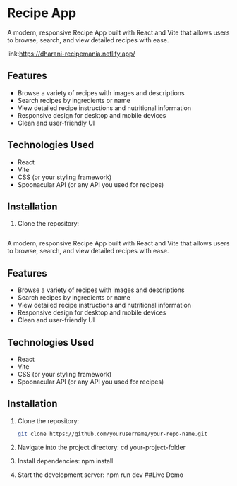 # Recipe App

A modern, responsive Recipe App built with React and Vite that allows users to browse, search, and view detailed recipes with ease.

link:https://dharani-recipemania.netlify.app/

## Features

- Browse a variety of recipes with images and descriptions
- Search recipes by ingredients or name
- View detailed recipe instructions and nutritional information
- Responsive design for desktop and mobile devices
- Clean and user-friendly UI

## Technologies Used

- React
- Vite
- CSS (or your styling framework)
- Spoonacular API (or any API you used for recipes)

## Installation
1. Clone the repository:
   ```bas# Recipe App

A modern, responsive Recipe App built with React and Vite that allows users to browse, search, and view detailed recipes with ease.

## Features

- Browse a variety of recipes with images and descriptions
- Search recipes by ingredients or name
- View detailed recipe instructions and nutritional information
- Responsive design for desktop and mobile devices
- Clean and user-friendly UI

## Technologies Used

- React
- Vite
- CSS (or your styling framework)
- Spoonacular API (or any API you used for recipes)

## Installation

1. Clone the repository:
   ```bash
   git clone https://github.com/yourusername/your-repo-name.git
   
2. Navigate into the project directory:
   cd your-project-folder
   
4. Install dependencies:
    npm install
5. Start the development server:
    npm run dev
   ##Live Demo
   



